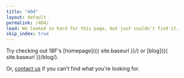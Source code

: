 ```yaml
---
title: "404"
layout: default
permalink: /404/
lead: We looked so hard for this page, but just couldn't find it.
skip_index: true
---
```


Try checking out 18F's [homepage]({{ site.baseurl }}/) or [blog]({{ site.baseurl }}/blog/).

Or, [contact us](mailto:18f@gsa.gov) if you can't find what you're looking for.
